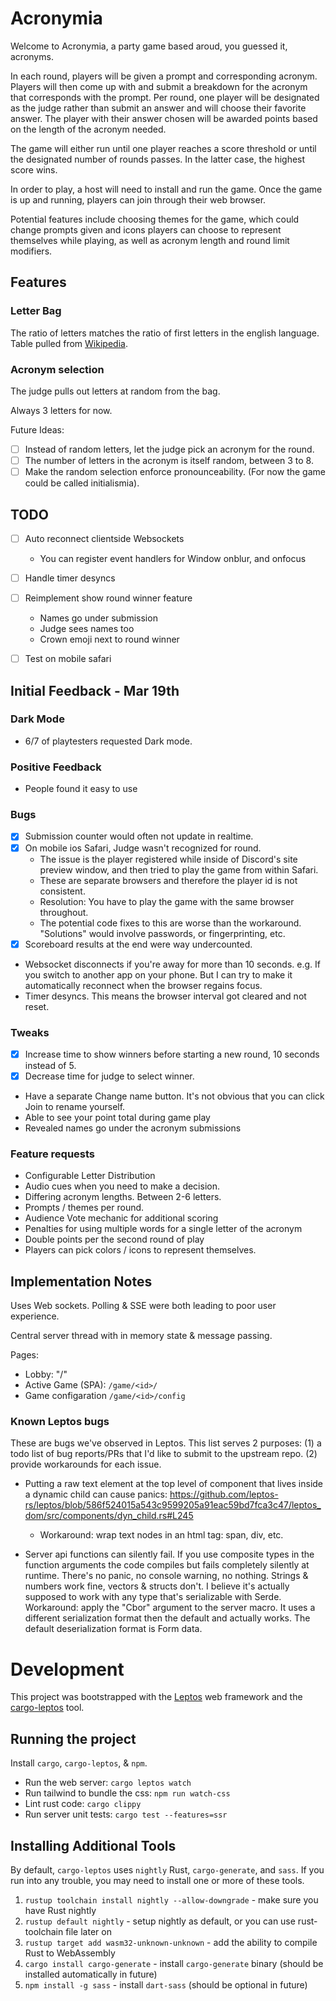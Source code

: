# Acronymia

Welcome to Acronymia, a party game based aroud, you guessed it, acronyms.

In each round, players will be given a prompt and corresponding acronym. Players will then come up with and submit a breakdown for the acronym that corresponds with the prompt. Per round, one player will be designated as the judge rather than submit an answer and will choose their favorite answer. The player with their answer chosen will be awarded points based on the length of the acronym needed.

The game will either run until one player reaches a score threshold or until the designated number of rounds passes. In the latter case, the highest score wins.

In order to play, a host will need to install and run the game. Once the game is up and running, players can join through their web browser.

Potential features include choosing themes for the game, which could change prompts given and icons players can choose to represent themselves while playing, as well as acronym length and round limit modifiers.

## Features

### Letter Bag
The ratio of letters matches the ratio of first letters in the english language.
Table pulled from [Wikipedia](https://en.wikipedia.org/wiki/Letter_frequency#Relative_frequencies_of_the_first_letters_of_a_word_in_English_language).

### Acronym selection
The judge pulls out letters at random from the bag.

Always 3 letters for now.

Future Ideas:
- [ ] Instead of random letters, let the judge pick an acronym for the round.
- [ ] The number of letters in the acronym is itself random, between 3 to 8. 
- [ ] Make the random selection enforce pronounceability. (For now the game could be called initialismia).

## TODO
- [ ] Auto reconnect clientside Websockets
  - You can register event handlers for Window onblur, and onfocus
- [ ] Handle timer desyncs
- [ ] Reimplement show round winner feature
  - Names go under submission
  - Judge sees names too
  - Crown emoji next to round winner
- [ ] Test on mobile safari


## Initial Feedback - Mar 19th

###  Dark Mode
- 6/7 of playtesters requested Dark mode.

### Positive Feedback
- People found it easy to use

### Bugs
- [x] Submission counter would often not update in realtime.
- [x] On mobile ios Safari, Judge wasn't recognized for round.
  - The issue is the player registered while inside of Discord's site preview window, and then tried to play the game from within Safari.
  - These are separate browsers and therefore the player id is not consistent.
  - Resolution: You have to play the game with the same browser throughout.
  - The potential code fixes to this are worse than the workaround. "Solutions" would involve passwords, or fingerprinting, etc.
- [x] Scoreboard results at the end were way undercounted.
- Websocket disconnects if you're away for more than 10 seconds. e.g. If you switch to another app on your phone. But I can try to make it automatically reconnect when the browser regains focus.
- Timer desyncs. This means the browser interval got cleared and not reset.

### Tweaks
- [x] Increase time to show winners before starting a new round, 10 seconds instead of 5.
- [x] Decrease time for judge to select winner.
- Have a separate Change name button. It's not obvious that you can click Join to rename yourself.
- Able to see your point total during game play
- Revealed names go under the acronym submissions

### Feature requests
- Configurable Letter Distribution
- Audio cues when you need to make a decision.
- Differing acronym lengths. Between 2-6 letters.
- Prompts / themes per round.
- Audience Vote mechanic for additional scoring
- Penalties for using multiple words for a single letter of the acronym
- Double points per the second round of play
- Players can pick colors / icons to represent themselves.


## Implementation Notes

Uses Web sockets. Polling & SSE were both leading to poor user experience.

Central server thread with in memory state & message passing.

Pages:
- Lobby: "/"
- Active Game (SPA): `/game/<id>/`
- Game configaration `/game/<id>/config`


### Known Leptos bugs
These are bugs we've observed in Leptos.
This list serves 2 purposes:
  (1) a todo list of bug reports/PRs that I'd like to submit to the upstream repo.
  (2) provide workarounds for each issue.

- Putting a raw text element at the top level of component that lives inside a dynamic child can cause panics:
https://github.com/leptos-rs/leptos/blob/586f524015a543c9599205a91eac59bd7fca3c47/leptos_dom/src/components/dyn_child.rs#L245
  - Workaround: wrap text nodes in an html tag: span, div, etc.

- Server api functions can silently fail. If you use composite types in the function arguments the code compiles but fails completely silently at runtime. There's no panic, no console warning, no nothing. Strings & numbers work fine, vectors & structs don't. I believe it's actually supposed to work with any type that's serializable with Serde. 
  Workaround: apply the "Cbor" argument to the server macro. It uses a different serialization format then the default and actually works. The default deserialization format is Form data. 

# Development

This project was bootstrapped with the [Leptos](https://github.com/leptos-rs/leptos) web framework and the [cargo-leptos](https://github.com/akesson/cargo-leptos) tool.

## Running the project

Install `cargo`, `cargo-leptos`, & `npm`.

- Run the web server: `cargo leptos watch`
- Run tailwind to bundle the css: `npm run watch-css`
- Lint rust code: `cargo clippy`
- Run server unit tests: `cargo test --features=ssr`

## Installing Additional Tools

By default, `cargo-leptos` uses `nightly` Rust, `cargo-generate`, and `sass`. If you run into any trouble, you may need to install one or more of these tools.

1. `rustup toolchain install nightly --allow-downgrade` - make sure you have Rust nightly
2. `rustup default nightly` - setup nightly as default, or you can use rust-toolchain file later on
3. `rustup target add wasm32-unknown-unknown` - add the ability to compile Rust to WebAssembly
4. `cargo install cargo-generate` - install `cargo-generate` binary (should be installed automatically in future)
5. `npm install -g sass` - install `dart-sass` (should be optional in future)
